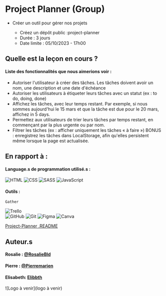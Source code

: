
# Project Planner (Group)

- Créer un outil pour gérer nos projets 


    - Créez un dépôt public :project-planner
    - Durée : 3 jours
    - Date limite : 05/10/2023 - 17h00
        

## Quelle est la leçon en cours ?

#### Liste des fonctionnalités que nous aimerions voir :

- Autoriser l'utilisateur à créer des tâches. Les tâches doivent avoir un nom, une description et une date d'échéance
- Autoriser les utilisateurs à étiqueter leurs tâches avec un statut (ex : to do, doing, done)
- Affichez les tâches, avec leur temps restant. Par exemple, si nous sommes aujourd'hui le 15 mars et que la tâche est due pour le 20 mars, affichez in 5 days.
- Permettez aux utilisateurs de trier leurs tâches par temps restant, en commençant par la plus urgente ou par nom.
- Filtrer les tâches (ex : afficher uniquement les tâches « à faire »)
BONUS : enregistrez les tâches dans LocalStorage, afin qu'elles persistent même lorsque la page est actualisée.

## En rapport à :

#### Language.s de programmation utilisé.s :

![HTML](https://img.shields.io/badge/HTML5-E34F26?style=for-the-badge&logo=html5&logoColor=white)
![CSS](https://img.shields.io/badge/CSS3-1572B6?style=for-the-badge&logo=css3&logoColor=white)
![SASS](https://img.shields.io/badge/Sass-CC6699?style=for-the-badge&logo=sass&logoColor=white)
![JavaScript](https://img.shields.io/badge/JavaScript-323330?style=for-the-badge&logo=javascript&logoColor=F7DF1E)

#### Outils :

    Gather  
![Trello](https://img.shields.io/badge/Trello-0052CC?style=for-the-badge&logo=trello&logoColor=white)    
![GitHub](https://img.shields.io/badge/GitHub-100000?style=for-the-badge&logo=github&logoColor=white)
![Git](https://img.shields.io/badge/GIT-E44C30?style=for-the-badge&logo=git&logoColor=white)
![Figma](https://img.shields.io/badge/Figma-F24E1E?style=for-the-badge&logo=figma&logoColor=white)
![Canva](https://img.shields.io/badge/Canva-%2300C4CC.svg?&style=for-the-badge&logo=Canva&logoColor=white)

[Project-Planner .README](https://github.com/becodeorg/CRL-KELLER-6/tree/main/1.TRAIL/2.The-Hill/1.DOM/11.Project-Planner)


## Auteur.s

#### Rosalie : [@RosalieBld](https://github.com/RosalieBld)
#### Pierre : [@Pierremarien](https://github.com/Pierremarien)
#### Elisabeth: [Elibbth](https://github.com/Elibbth)

![Logo à venir](logo à venir)
